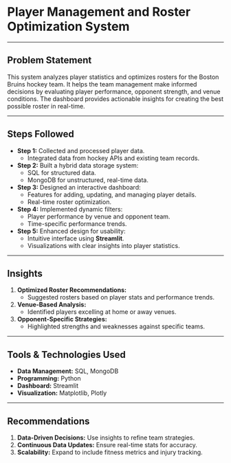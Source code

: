 # Player Management and Roster Optimization System

---

## Problem Statement
This system analyzes player statistics and optimizes rosters for the Boston Bruins hockey team. It helps the team management make informed decisions by evaluating player performance, opponent strength, and venue conditions. The dashboard provides actionable insights for creating the best possible roster in real-time.

---

## Steps Followed

- **Step 1:** Collected and processed player data.
    - Integrated data from hockey APIs and existing team records.
- **Step 2:** Built a hybrid data storage system:
    - SQL for structured data.
    - MongoDB for unstructured, real-time data.
- **Step 3:** Designed an interactive dashboard:
    - Features for adding, updating, and managing player details.
    - Real-time roster optimization.
- **Step 4:** Implemented dynamic filters:
    - Player performance by venue and opponent team.
    - Time-specific performance trends.
- **Step 5:** Enhanced design for usability:
    - Intuitive interface using **Streamlit**.
    - Visualizations with clear insights into player statistics.

---

## Insights

1. **Optimized Roster Recommendations:**
   - Suggested rosters based on player stats and performance trends.
2. **Venue-Based Analysis:**
   - Identified players excelling at home or away venues.
3. **Opponent-Specific Strategies:**
   - Highlighted strengths and weaknesses against specific teams.

---

## Tools & Technologies Used

- **Data Management:** SQL, MongoDB
- **Programming:** Python
- **Dashboard:** Streamlit
- **Visualization:** Matplotlib, Plotly

---

## Recommendations

1. **Data-Driven Decisions:** Use insights to refine team strategies.
2. **Continuous Data Updates:** Ensure real-time stats for accuracy.
3. **Scalability:** Expand to include fitness metrics and injury tracking.
